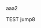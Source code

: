 aaa2
<script>
  window.location.href='okex://metaX/dex/swap';
  
  if (window.webkit) {
      window.webkit.messageHandlers.JShandle.postMessage({"uri":"window","method":"close","data":true});
  }
</script>

TEST jump8
